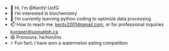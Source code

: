 - 👋 Hi, I’m @KentV-UofG
- 👀 I’m interested in biochemistry
- 🌱 I’m currently learning python coding to optimize data processing
- 📫 How to reach me: kentv2001@gmail.com, or for professional inquiries kvosper@uoguelph.ca
- 😄 Pronouns: he/him/his
- ⚡ Fun fact: I have won a watermelon eating competition

<!---
KentV-UofG/KentV-UofG is a ✨ special ✨ repository because its `README.md` (this file) appears on your GitHub profile.
You can click the Preview link to take a look at your changes.
--->
